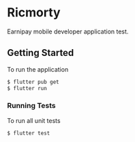 # Ricmorty

Earnipay mobile developer application test.

## Getting Started

To run the application 

```sh
$ flutter pub get
$ flutter run 

```

### Running Tests

To run all unit tests

```sh
$ flutter test 
```



